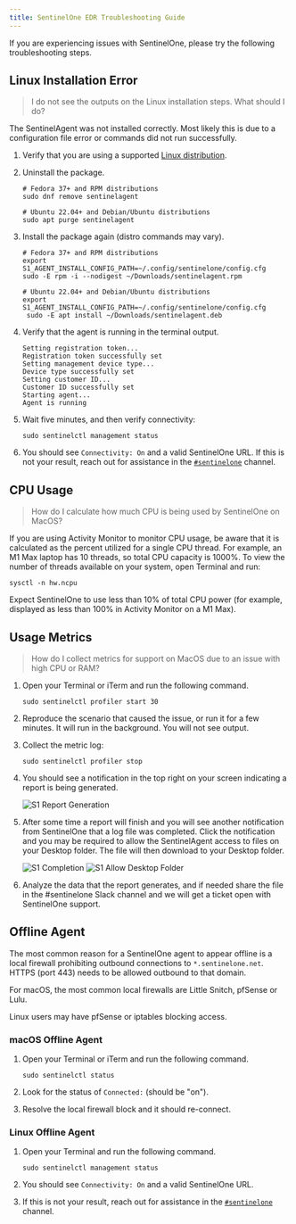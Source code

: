 ```yaml
---
title: SentinelOne EDR Troubleshooting Guide
---
```


If you are experiencing issues with SentinelOne, please try the following troubleshooting steps.

## Linux Installation Error

> I do not see the outputs on the Linux installation steps. What should I do?

The SentinelAgent was not installed correctly. Most likely this is due to a configuration file error or commands did not run successfully.

1. Verify that you are using a supported [Linux distribution](/handbook/security/corporate/services/laptops/security/os).

1. Uninstall the package.

    ```shell
    # Fedora 37+ and RPM distributions
    sudo dnf remove sentinelagent
    ```

    ```shell
    # Ubuntu 22.04+ and Debian/Ubuntu distributions
    sudo apt purge sentinelagent
    ```

1. Install the package again (distro commands may vary).

    ```shell
    # Fedora 37+ and RPM distributions
    export S1_AGENT_INSTALL_CONFIG_PATH=~/.config/sentinelone/config.cfg
    sudo -E rpm -i --nodigest ~/Downloads/sentinelagent.rpm
    ```

    ```shell
    # Ubuntu 22.04+ and Debian/Ubuntu distributions
    export S1_AGENT_INSTALL_CONFIG_PATH=~/.config/sentinelone/config.cfg
     sudo -E apt install ~/Downloads/sentinelagent.deb
     ```

1. Verify that the agent is running in the terminal output.

    ```plaintext
    Setting registration token...
    Registration token successfully set
    Setting management device type...
    Device type successfully set
    Setting customer ID...
    Customer ID successfully set
    Starting agent...
    Agent is running
    ```

1. Wait five minutes, and then verify connectivity:

   ```shell
   sudo sentinelctl management status
   ```

1. You should see `Connectivity: On` and a valid SentinelOne URL. If this is not your result, reach out for assistance in the [`#sentinelone`](https://gitlab.slack.com/archives/C043PF9TU4X) channel.

## CPU Usage

> How do I calculate how much CPU is being used by SentinelOne on MacOS?

If you are using Activity Monitor to monitor CPU usage, be aware that it is calculated as the percent utilized for a single CPU thread. For example, an M1 Max laptop has 10 threads, so total CPU capacity is 1000%. To view the number of threads available on your system, open Terminal and run:

```shell
sysctl -n hw.ncpu
```

Expect SentinelOne to use less than 10% of total CPU power (for example, displayed as less than 100% in Activity Monitor on a M1 Max).

## Usage Metrics

> How do I collect metrics for support on MacOS due to an issue with high CPU or RAM?

1. Open your Terminal or iTerm and run the following command.

    ```shell
    sudo sentinelctl profiler start 30
    ```

2. Reproduce the scenario that caused the issue, or run it for a few minutes. It will run in the background. You will not see output.

3. Collect the metric log:

    ```shell
    sudo sentinelctl profiler stop
    ```

4. You should see a notification in the top right on your screen indicating a report is being generated.

    ![S1 Report Generation](/images/security/corporate/systems/sentinelone/troubleshooting/S1ReportProgress.png)

5. After some time a report will finish and you will see another notification from SentinelOne that a log file was completed. Click the notification and you may be required to allow the SentinelAgent access to files on your Desktop folder. The file will then download to your Desktop folder.

    ![S1 Completion](/images/security/corporate/systems/sentinelone/troubleshooting/S1ProfileComplete.png)
    ![S1 Allow Desktop Folder](/images/security/corporate/systems/sentinelone/troubleshooting/S1AllowDesktop.png)

6. Analyze the data that the report generates, and if needed share the file in the #sentinelone Slack channel and we will get a ticket open with SentinelOne support.

## Offline Agent

The most common reason for a SentinelOne agent to appear offline is a local firewall prohibiting outbound connections to `*.sentinelone.net`. HTTPS (port 443) needs to be allowed outbound to that domain.

For macOS, the most common local firewalls are Little Snitch, pfSense or Lulu.

Linux users may have pfSense or iptables blocking access.

### macOS Offline Agent

1. Open your Terminal or iTerm and run the following command.

    ```shell
    sudo sentinelctl status
    ```

1. Look for the status of `Connected:` (should be "on").

1. Resolve the local firewall block and it should re-connect.

### Linux Offline Agent

1. Open your Terminal and run the following command.

    ```shell
    sudo sentinelctl management status
    ```

1. You should see `Connectivity: On` and a valid SentinelOne URL.

1. If this is not your result, reach out for assistance in the [`#sentinelone`](https://gitlab.slack.com/archives/C043PF9TU4X) channel.
